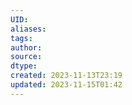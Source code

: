 ```yaml
---
UID: 
aliases: 
tags: 
author: 
source: 
dtype: 
created: 2023-11-13T23:19
updated: 2023-11-15T01:42
---
```


